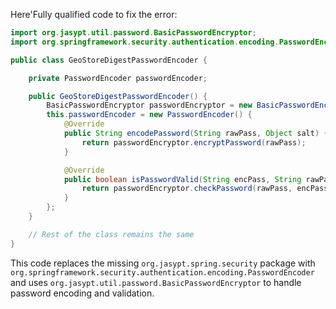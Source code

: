 Here'Fully qualified code to fix the error:

```java
import org.jasypt.util.password.BasicPasswordEncryptor;
import org.springframework.security.authentication.encoding.PasswordEncoder;

public class GeoStoreDigestPasswordEncoder {

    private PasswordEncoder passwordEncoder;

    public GeoStoreDigestPasswordEncoder() {
        BasicPasswordEncryptor passwordEncryptor = new BasicPasswordEncryptor();
        this.passwordEncoder = new PasswordEncoder() {
            @Override
            public String encodePassword(String rawPass, Object salt) {
                return passwordEncryptor.encryptPassword(rawPass);
            }

            @Override
            public boolean isPasswordValid(String encPass, String rawPass, Object salt) {
                return passwordEncryptor.checkPassword(rawPass, encPass);
            }
        };
    }

    // Rest of the class remains the same
}
```

This code replaces the missing `org.jasypt.spring.security` package with `org.springframework.security.authentication.encoding.PasswordEncoder` and uses `org.jasypt.util.password.BasicPasswordEncryptor` to handle password encoding and validation.